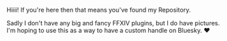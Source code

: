 Hiiii! If you're here then that means you've found my Repository.

Sadly I don't have any big and fancy FFXIV plugins, but I do have pictures.
I'm hoping to use this as a way to have a custom handle on Bluesky. ♥
